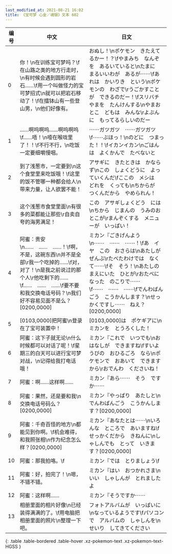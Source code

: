```yaml
---
last_modified_at: 2021-08-21 16:02
title: 《宝可梦 心金／魂银》文本 602
---
```

| 编号 | 中文 | 日文 |
| ---- | ---- | ---- |
| 0 | 你！\n在训练宝可梦吗？\f在山路之类的地方行走时，\n有时候会遇到圆形的岩石……\f用一个叫做怪力的宝可梦招式\n就可以把岩石移动了！\f在擂钵山有一些登山男，\n他们好像有。 | おぬし！\nポケモン　きたえてるかー！？\fやまみち　なんぞを　あるいていると\nたまに　まるいいわが　あるが⋯⋯\fあれは　かいりき　という\nポケモンの　わざで\rうごかすことが　できるのだー！\fスリバチやまを　たんけんする\nやまおとこ　どもは　みんな\rよぶんに　もってるらしいのだー |
| 1 | ……啊呜啊呜……啊呜啊呜\f……唔！\n噎在喉咙里了！！\f不行不行，\n吃饭一定要细嚼慢咽。 | ⋯⋯ガツガツ　⋯⋯ガツガツ\f⋯⋯ぶほっ！\nのどに　つまった！！\fイカンイカン\nごはんは　よくかんで　たべないと |
| 2 | 到了浅葱市，一定要到\n这个食堂里来吃饭哦！\f这里的饭不管哪一种都会给人\n带来力量，让人欲罢不能！ | アサギに　きたときは　かならず\nこの　しょくどうに　よっていくんだ\fここの　メシは　どれを　くっても\nちからが　つくんだから　やめられん！ |
| 3 | 这个浅葱市食堂里面\n有很多的菜都能让那些\r自卖自夸的海男满足！ | この　アサギしょくどう　には\nちから　じまんの　うみのおとこが\rまんぞくする　メニューが　いっぱい！ |
| 4 | 阿蜜：贵安\n……　……　……！\f啊，不是，这碗东西\n并不是全部\r我一个吃掉的……\f对，对了！\n是我之前说过的那个人\r他吃剩下的……\f……　……　……\f要不要和我交换电话号码？\n我们好不容易见面不是么？[0200,0000] | ミカン『ごきげんよう\n⋯⋯　⋯⋯　⋯⋯！\fあ　イヤ　この　おさらは\nあたしが　ぜんぶ\rたべたわけでは　なく　て⋯⋯\fそ　そう！\nあたしの　まえにいた　ひとが\rおたべに　なった　のこりで⋯⋯\f⋯⋯　⋯⋯　⋯⋯\fでんわばんごう　こうかんします？\nせっかくですし⋯⋯　ねえ？[0200,0000] |
| 5 | [0103,0000]把阿蜜\n登录在了宝可装置中！ | [0103,0000]は　ポケギアに\nミカンを　とうろくした！ |
| 6 | 阿蜜：这下子就无论\n什么时候都可以对话了呢！\f星期三的白天可以进行宝可梦对战，\n记得给我打电话哦！ | ミカン『これで　いつでも\nおはなしが　できますね\fすいようびの　おひるごろ　なら\nポケモンで　おあいて　できますから\rおでんわ　くださいね！ |
| 7 | 阿蜜：啊……这样啊…… | ミカン『あら⋯⋯　そう　ですか⋯⋯ |
| 8 | 阿蜜：果然，还是要和我\n交换电话号码么？[0200,0000] | ミカン『やっぱり　あたしと\nでんわばんごう　こうかんします？[0200,0000] |
| 9 | 阿蜜：千奇百怪的地方\n都能见到你啊。\f机会难得，和我照张相\n作为纪念怎么样？[0200,0000] | ミカン『あなたとは⋯⋯\nいろんな　ところで　あいますね\fせっかくだから　きねんに\nしゃしんでも　とって　いきます？[0200,0000] |
| 10 | 阿蜜：那我拍咯。\f | ミカン『では　とりましょう\f |
| 11 | 阿蜜：好，拍完了！\n嗯，不错不错。 | ミカン『はい　おつかれさま\nいい　しゃしんが　とれましたよ |
| 12 | 阿蜜：这样啊…… | ミカン『そうですか⋯⋯ |
| 13 | 相册里面的相片好像\n已经装得满满的了。\f用电脑把相册里面的照片\n整理一下吧。 | フォトアルバムが　いっぱいに\nなっているようです\fパソコンで　アルバムの　しゃしんを\nせいり　してきてください |
{: .table .table-bordered .table-hover .xz-pokemon-text .xz-pokemon-text-HGSS }